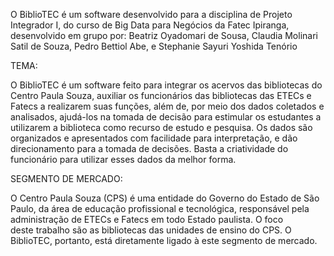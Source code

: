 O BiblioTEC é um software desenvolvido para a disciplina de Projeto Integrador I, do curso de Big Data para Negócios da Fatec Ipiranga, desenvolvido em grupo por: Beatriz Oyadomari de Sousa, Claudia Molinari Satil de Souza, Pedro Bettiol Abe, e Stephanie Sayuri Yoshida Tenório

TEMA:

O BiblioTEC é um software feito para integrar os acervos das bibliotecas do Centro Paula Souza, auxiliar os funcionários das bibliotecas das ETECs e Fatecs a realizarem suas funções, além de, por meio dos dados coletados e analisados, ajudá-los na tomada de decisão para estimular os estudantes a utilizarem a biblioteca como recurso de estudo e pesquisa. Os dados são organizados e apresentados com facilidade para interpretação, e dão direcionamento para a tomada de decisões. Basta a criatividade do funcionário para utilizar esses dados da melhor forma.

SEGMENTO DE MERCADO:

O Centro Paula Souza (CPS) é uma entidade do Governo do Estado de São Paulo, da área de educação profissional e tecnológica, responsável pela administração de ETECs e Fatecs em todo Estado paulista. O foco deste trabalho são as bibliotecas das unidades de ensino do CPS. O BiblioTEC, portanto, está diretamente ligado à este segmento de mercado.



